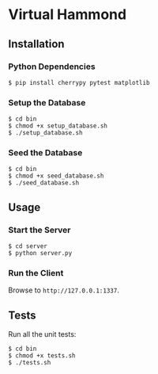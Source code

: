 # Virtual Hammond

## Installation

### Python Dependencies

```shell
$ pip install cherrypy pytest matplotlib
```

### Setup the Database

```shell
$ cd bin
$ chmod +x setup_database.sh
$ ./setup_database.sh
```

### Seed the Database

```shell
$ cd bin
$ chmod +x seed_database.sh
$ ./seed_database.sh
```

## Usage

### Start the Server

```shell
$ cd server
$ python server.py
```

### Run the Client

Browse to `http://127.0.0.1:1337`.

## Tests

Run all the unit tests:

```shell
$ cd bin
$ chmod +x tests.sh
$ ./tests.sh
```
